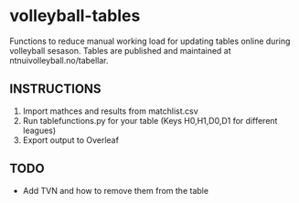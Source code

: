 # volleyball-tables
Functions to reduce manual working load for updating tables online during volleyball sesason. Tables are published and maintained at ntnuivolleyball.no/tabellar.

## INSTRUCTIONS

1. Import mathces and results from matchlist.csv
2. Run tablefunctions.py for your table (Keys H0,H1,D0,D1 for different leagues)
3. Export output to Overleaf

##  TODO

* Add TVN and how to remove them from the table
